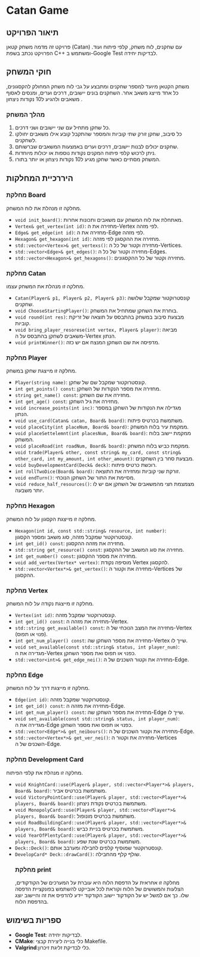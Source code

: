 # Catan Game

## תיאור הפרויקט
פרויקט זה מדמה משחק קטאן (Catan) עם שחקנים, לוח משחק, קלפי פיתוח ועוד. הפרויקט נכתב בשפת C++ ומשתמש ב-Google Test לבדיקות יחידה.

## חוקי המשחק
משחק הקטאן מיועד למספר שחקנים ומתבצע על גבי לוח משחק המחולק להקסגונים, כל אחד מייצג משאב אחר. השחקנים בונים יישובים, דרכים וערים, ומנסים לאסוף משאבים ולהגיע ל10 נקודות ניצחון .

### מהלך המשחק
1. כל שחקן מתחיל עם שני יישובים ושני דרכים.
2. כל סיבוב, שחקן זורק שתי קוביות והמספר שהתקבל קובע אילו משאבים יחולקו לשחקנים.
3. שחקנים יכולים לבנות יישובים, דרכים וערים באמצעות המשאבים שברשותם.
4. ניתן לרכוש קלפי פיתוח המקנים נקודות נוספות או יכולות מיוחדות.
5. המשחק מסתיים כאשר שחקן מגיע ל10 נקודות ניצחון או יותר בתורו.

## היררכיית המחלקות

### מחלקת Board
מחלקה זו מנהלת את לוח המשחק.
- `void init_board()`: מאתחלת את לוח המשחק עם משאבים ותכונות אחרות.
- `Vertex& get_vertex(int id)`: מחזירה את ה-Vertex לפי מזהה.
- `Edge& get_edge(int id)`: מחזירה את ה-Edge לפי מזהה.
- `Hexagon& get_hexagon(int id)`: מחזירה את ההקסגון לפי מזהה.
- `std::vector<Vertex>& get_vertexs()`: מחזירה וקטור של כל ה-Vertices.
- `std::vector<Edge>& get_edges()`: מחזירה וקטור של כל ה-Edges.
- `std::vector<Hexagon>& get_hexagons()`: מחזירה וקטור של כל ההקסגונים.

### מחלקת Catan
מחלקה זו מנהלת את המשחק עצמו.
- `Catan(Player& p1, Player& p2, Player& p3)`: קונסטרוקטור שמקבל שלושה שחקנים.
- `void ChooseStartingPlayer()`: בוחרת את השחקן שמתחיל את המשחק.
- `void round(int res)`: מבצעת סיבוב במשחק בהתבסס על תוצאה של זריקת קוביות.
- `void bring_player_resorese(int vertex, Player& player)`: מביאה משאבים לשחקן בהתבסס על ה-Vertex הנתון.
- `void printWinner()`: מדפיסה את שם השחקן המנצח אם יש כזה.

### מחלקת Player
מחלקה זו מייצגת שחקן במשחק.
- `Player(string name)`: קונסטרוקטור שמקבל שם של שחקן.
- `int get_points() const`: מחזירה את מספר הנקודות של השחקן.
- `string get_name() const`: מחזירה את שם השחקן.
- `int get_age() const`: מחזירה את גיל השחקן.
- `void increase_points(int inc)`: מגדילה את הנקודות של השחקן במספר הנתון.
- `void use_card(Catan& catan, Board& board)`: משתמשת בכרטיס פיתוח.
- `void placeCity(int placeNum, Board& board)`: ממקמת עיר בלוח המשחק.
- `void placeSettelemnt(int placesNum, Board& board)`: ממקמת יישוב בלוח המשחק.
- `void placeRoad(int roadNum, Board& board)`: ממקמת כביש בלוח המשחק.
- `void trade(Player& other, const string& my_card, const string& other_card, int my_amount, int other_amount)`: מבצעת סחר בין השחקנים.
- `void buyDevelopmentCard(Deck& deck)`: רוכשת כרטיס פיתוח.
- `int rollTwoDice(Board& board)`: זורקת שני קוביות ומחזירה את התוצאה.
- `void endTurn()`: מסיימת את התור של השחקן הנוכחי.
- `void reduce_half_resources()`: מצמצמת חצי מהמשאבים של השחקן אם יש לו יותר משבעה.

### מחלקת Hexagon
מחלקה זו מייצגת הקסגון על לוח המשחק.
- `Hexagon(int id, const std::string& resource, int number)`: קונסטרוקטור שמקבל מזהה, סוג משאב ומספר הקסגון.
- `int get_id() const`: מחזירה את מזהה ההקסגון.
- `std::string get_resource() const`: מחזירה את סוג המשאב של ההקסגון.
- `int get_number() const`: מחזירה את מספר ההקסגון.
- `void add_vertex(Vertex* vertex)`: מוסיפה נקודת Vertex להקסגון.
- `std::vector<Vertex*>& get_vertex()`: מחזירה את וקטור ה-Vertices של ההקסגון.

### מחלקת Vertex
מחלקה זו מייצגת נקודה על לוח המשחק.
- `Vertex(int id)`: קונסטרוקטור שמקבל מזהה.
- `int get_id() const`: מחזירה את מזהה ה-Vertex.
- `std::string get_available() const`: מחזירה את המצב הנוכחי של ה-Vertex (פנוי או תפוס).
- `int get_num_player() const`: מחזירה את מספר השחקן שה-Vertex שייך לו.
- `void set_available(const std::string& status, int player_num)`: מגדירה את ה-Vertex כפנוי או תפוס ואת מספר השחקן.
- `std::vector<int>& get_edge_nei()`: מחזירה את וקטור השכנים של ה-Edge.

### מחלקת Edge
מחלקה זו מייצגת דרך על לוח המשחק.
- `Edge(int id)`: קונסטרוקטור שמקבל מזהה.
- `int get_id() const`: מחזירה את מזהה ה-Edge.
- `int get_num_player() const`: מחזירה את מספר השחקן שה-Edge שייך לו.
- `void set_available(const std::string& status, int player_num)`: מגדירה את ה-Edge כפנוי או תפוס ואת מספר השחקן.
- `std::vector<Edge*>& get_neibours()`: מחזירה את וקטור השכנים של ה-Edge.
- `std::vector<Vertex*>& get_ver_nei()`: מחזירה את וקטור ה-Vertices השכנים של ה-Edge.

### מחלקת Development Card
מחלקה זו מנהלת את קלפי הפיתוח.
- `void KnightCard::use(Player& player, std::vector<Player*>& players, Board& board)`: משתמשת בכרטיס אביר.
- `void VictoryPointCard::use(Player& player, std::vector<Player*>& players, Board& board)`: משתמשת בכרטיס נקודת ניצחון.
- `void MonopolyCard::use(Player& player, std::vector<Player*>& players, Board& board)`: משתמשת בכרטיס מונופול.
- `void RoadBuildingCard::use(Player& player, std::vector<Player*>& players, Board& board)`: משתמשת בכרטיס בניית כביש.
- `void YearOfPlentyCard::use(Player& player, std::vector<Player*>& players, Board& board)`: משתמשת בכרטיס שנת שפע.
- `Deck::Deck()`: קונסטרוקטור שמוסיף קלפים לחבילה ומערבב אותם.
- `DevelopCard* Deck::drawCard()`: שולף קלף מהחבילה.
  ### מחלקת print
  מחלקה זו אחראית על הדפסת הלוח
  היא עוברת על המערכים של הקודקודים, הצלעות והמשושים של הלוח וקוראת לכל אובייקט להשתמש בפונקציית הדפסה שלו. כך אם למשל יש על הקודקוד יישוב הקודקוד יידע להדפיס את זה והיישוב יוצג בהדפסת הלוח.

## ספריות בשימוש
- **Google Test**: לבדיקות יחידה.
- **CMake**: כלי בנייה ליצירת קבצי Makefile.
- **Valgrind**:כלי לבדיקת זליגת זיכרון.
